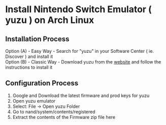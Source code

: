 # Install Nintendo Switch Emulator ( yuzu ) on Arch Linux

## Installation Process

Option (A) - Easy Way - Search for "yuzu" in your Software Center ( ie. Discover ) and install it  
Option (B) - Classic Way - Download yuzu from the [website](https://yuzu-emu.org/downloads/#linux) and follow the instructions to install it  

## Configuration Process
1. Google and Download the latest firmware and prod keys for yuzu
2. Open yuzu emulator
3. Select: File -> Open yuzu Folder
4. Go to nand/system/contents/registered
5. Extract the contents of the Firmware zip file here

